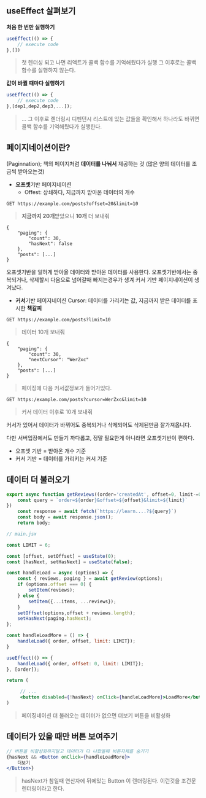 ## useEffect 살펴보기
**처음 한 번만 실행하기**
```jsx
useEffect(() => {
	// execute code
},[])
```
> 첫 렌더싱 되고 나면 리액트가 콜백 함수를 기억해뒀다가 실행
> 그 이후로는 콜백 함수를 실행하지 않는다.

**값이 바뀔 때마다 실행하기**
```jsx
useEffect(() => {
	// execute code
},[dep1,dep2,dep3,...]);
```
> ... 그 이후로 렌더링시 디펜던시 리스트에 있는 값들을 확인해서
> 하나라도 바뀌면 콜백 함수를 기억해뒀다가 실행한다.

## 페이지네이션이란?
(Paginnation); 책의 페이지처럼 **데이터를 나눠서** 제공하는 것
(많은 양의 데이터를 조금씩 받아오는것)
- **오프셋**기반 페이지네이션
	- Offest: 상쇄하다, 지금까지 받아온 데이터의 개수
```request
GET https://example.com/posts?offset=20&limit=10
```
> **지금까지 20개**받았으니 **10개** 더 보내줘
```response
{
	"paging": {
		"count": 30,
		"hasNext": false
	},
	"posts": [...]
}
```
오프셋기반을 일허게 받아올 데이터와 받아온 데이터를 사용한다.
오프셋기반에서는 중복되거나, 삭제할시 다음으로 넘어갈때 빠지는경우가 생겨 커서 기반 페이지네이션이 생겨났다.
- **커서**기반 페이지네이션
Cursor: 데이터를 가리키는 값, 지금까지 받은 데이터를 표시한 **책갈피**

```request
GET https://example.com/posts?limit=10
```
> 데이터 10개 보내줘
```response
{
	"paging": {
		"count": 30,
		"nextCursor": "WerZxc"	
	},
	"posts": [...]
}
```
> 페이징에 다음 커서값정보가 들어가있다. 
```request
GET https:/example.com/posts?cursor=WerZxc&limit=10
```
> 커서 데이터 이후로 10개 보내줘

커서가 있어서 데이터가 바뀌어도
중복되거나 삭제되어도 삭제된만큼 잘가져옵니다.

다만 서버입장에서도 만들기 까다롭고, 정말 필요한게 아니라면 오프셋기반이 편하다.

- 오프셋 기반 = 받아온 개수 기준
- 커서 기반 = 데이터를 가리키는 커서 기준

## 데이터 더 불러오기
```jsx
export async function getReviews((order='createdAt', offset=0, limit-=0)=>{
	const query = `order=${order}&offset=${offset}&limit=${limit}`
})
	const response = await fetch(`https://learn....?${query}`)
	const body = await response.json();
	return body;
```
```jsx
// main.jsx

const LIMIT = 6;

const [offset, setOffset] = useState(0);
const [hasNext, setHasNext] = useState(false);

const handleLoad = async (options) => {
	const { reviews, paging } = await getReview(options);
	if (options.offset === 0) {
		setItem(reviews);	
	} else {
		setItem({...items, ...reviews});
	}
	setOffset(options,offset + reviews.length);
	setHasNext(paging.hasNext);
};

const handleLoadMore = () => {
	handleLoad({ order, offset, limit: LIMIT});
}

useEffect(() => {
	handleLoad({ order, offset: 0, limit: LIMIT});
}, [order]);

return (

	 // ...
	 <button disabled={!hasNext} onClick={handleLoadMore}>LoadMore</button>
)
```
> 페이징네이션 더 불러오는 데이터가 없으면 더보기 버튼을 비활성화

## 데이터가 있을 때만 버튼 보여주기
```jsx
// 버튼을 비활성화하지말고 데이터가 다 나왔을때 버튼자체를 숨기기
{hasNext && <Button onClick={handleLoadMore}>
	더보기
</Button>}
```
> hasNext가 참일때 연산자에 뒤에있는  Button 이 렌더링된다.
> 이런것을 조건문 렌더링이라고 한다.


